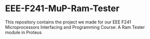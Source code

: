 # EEE-F241-MuP-Ram-Tester
This repository contains the project we made for our EEE F241 Microprocessors Interfacing and Programming Course: A Ram Tester module in Proteus
